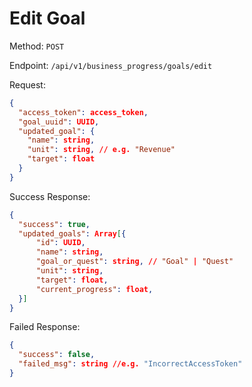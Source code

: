 # Edit Goal

Method: `POST`

Endpoint: `/api/v1/business_progress/goals/edit`

Request:

```json
{
  "access_token": access_token,
  "goal_uuid": UUID,
  "updated_goal": {
    "name": string,
    "unit": string, // e.g. "Revenue"
    "target": float
  }
}
```

Success Response:

```json
{
  "success": true,
  "updated_goals": Array[{
      "id": UUID,
      "name": string,
      "goal_or_quest": string, // "Goal" | "Quest"
      "unit": string,
      "target": float,
      "current_progress": float,
  }]
}
```

Failed Response:

```json
{
  "success": false,
  "failed_msg": string //e.g. "IncorrectAccessToken"
}
```
